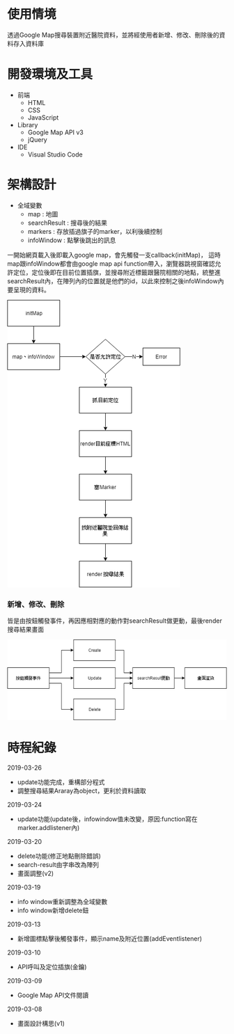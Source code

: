 # 使用情境
透過Google Map搜尋裝置附近醫院資料，並將經使用者新增、修改、刪除後的資料存入資料庫

# 開發環境及工具
- 前端
  - HTML
  - CSS
  - JavaScript
- Library
  - Google Map API v3
  - jQuery
- IDE
  - Visual Studio Code
# 架構設計
- 全域變數
  - map : 地圖
  - searchResult : 搜尋後的結果
  - markers : 存放插過旗子的marker，以利後續控制
  - infoWindow : 點擊後跳出的訊息
  
一開始網頁載入後即載入google map，會先觸發一支callback(initMap)，
這時map跟infoWindow都會由google map api function帶入，瀏覽器跳視窗確認允許定位，定位後即在目前位置插旗，並搜尋附近標籤跟醫院相關的地點，統整進searchResult內，在陣列內的位置就是他們的id，以此來控制之後infoWindow內要呈現的資料。

![](https://github.com/wayne201299/google-api/blob/master/initMap.png)

### 新增、修改、刪除
皆是由按鈕觸發事件，再因應相對應的動作對searchResult做更動，最後render 搜尋結果畫面

![](https://github.com/wayne201299/google-api/blob/master/CUD.png)

# 時程紀錄
2019-03-26

- update功能完成，重構部分程式
- 調整搜尋結果Araray為object，更利於資料讀取

2019-03-24

- update功能(update後，infowindow值未改變，原因:function寫在marker.addlistener內)

2019-03-20

- delete功能(修正地點刪除錯誤)
- search-result由字串改為陣列
- 畫面調整(v2)

2019-03-19

- info window重新調整為全域變數
- info window新增delete鈕

2019-03-13

- 新增圖標點擊後觸發事件，顯示name及附近位置(addEventlistener)

2019-03-10

- API呼叫及定位插旗(金鑰)

2019-03-09

- Google Map API文件閱讀

2019-03-08

- 畫面設計構思(v1)
